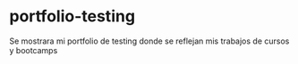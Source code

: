 # portfolio-testing
Se mostrara mi portfolio de testing donde se reflejan mis trabajos de cursos y bootcamps
